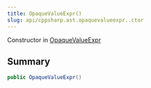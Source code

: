 ```yaml
---
title: OpaqueValueExpr()
slug: api/cppsharp.ast.opaquevalueexpr..ctor
---
```

Constructor in [OpaqueValueExpr](/api/cppsharp/ast/opaquevalueexpr)

## Summary



```csharp
public OpaqueValueExpr()
```

